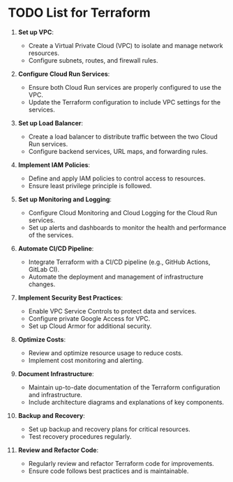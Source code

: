 # TODO List for Terraform

1. **Set up VPC**:
    - Create a Virtual Private Cloud (VPC) to isolate and manage network resources.
    - Configure subnets, routes, and firewall rules.

2. **Configure Cloud Run Services**:
    - Ensure both Cloud Run services are properly configured to use the VPC.
    - Update the Terraform configuration to include VPC settings for the services.

3. **Set up Load Balancer**:
    - Create a load balancer to distribute traffic between the two Cloud Run services.
    - Configure backend services, URL maps, and forwarding rules.

4. **Implement IAM Policies**:
    - Define and apply IAM policies to control access to resources.
    - Ensure least privilege principle is followed.

5. **Set up Monitoring and Logging**:
    - Configure Cloud Monitoring and Cloud Logging for the Cloud Run services.
    - Set up alerts and dashboards to monitor the health and performance of the services.

6. **Automate CI/CD Pipeline**:
    - Integrate Terraform with a CI/CD pipeline (e.g., GitHub Actions, GitLab CI).
    - Automate the deployment and management of infrastructure changes.

7. **Implement Security Best Practices**:
    - Enable VPC Service Controls to protect data and services.
    - Configure private Google Access for VPC.
    - Set up Cloud Armor for additional security.

8. **Optimize Costs**:
    - Review and optimize resource usage to reduce costs.
    - Implement cost monitoring and alerting.

9. **Document Infrastructure**:
    - Maintain up-to-date documentation of the Terraform configuration and infrastructure.
    - Include architecture diagrams and explanations of key components.

10. **Backup and Recovery**:
    - Set up backup and recovery plans for critical resources.
    - Test recovery procedures regularly.

11. **Review and Refactor Code**:
    - Regularly review and refactor Terraform code for improvements.
    - Ensure code follows best practices and is maintainable.